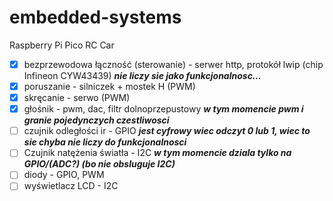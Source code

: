 # embedded-systems
Raspberry Pi Pico RC Car

- [x] bezprzewodowa łączność (sterowanie) - serwer http, protokół lwip (chip Infineon CYW43439) ***nie liczy sie jako funkcjonalnosc...***
- [x] poruszanie - silniczek + mostek H (PWM)
- [x] skręcanie - serwo (PWM)
- [x] głośnik - pwm, dac, filtr dolnoprzepustowy ***w tym momencie pwm i granie pojedynczych czestliwosci***
- [ ] czujnik odległości ir - GPIO ***jest cyfrowy wiec odczyt 0 lub 1, wiec to sie chyba nie liczy do funkcjonalnosci***
- [ ] Czujnik natężenia światła - I2C ***w tym momencie dziala tylko na GPIO/(ADC?) (bo nie obsluguje I2C)***
- [ ] diody - GPIO, PWM
- [ ] wyświetlacz LCD - I2C
